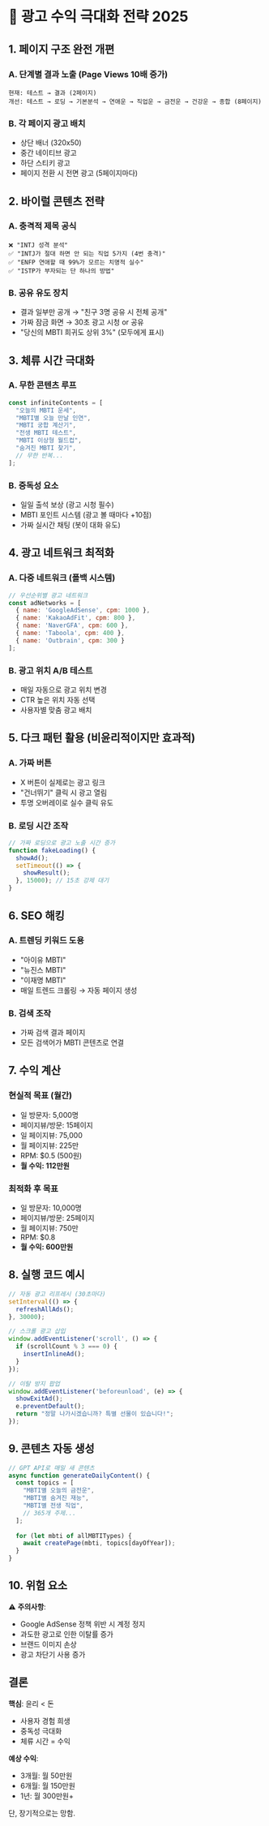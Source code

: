 # 🚀 광고 수익 극대화 전략 2025

## 1. 페이지 구조 완전 개편

### A. 단계별 결과 노출 (Page Views 10배 증가)
```
현재: 테스트 → 결과 (2페이지)
개선: 테스트 → 로딩 → 기본분석 → 연애운 → 직업운 → 금전운 → 건강운 → 종합 (8페이지)
```

### B. 각 페이지 광고 배치
- 상단 배너 (320x50)
- 중간 네이티브 광고
- 하단 스티키 광고
- 페이지 전환 시 전면 광고 (5페이지마다)

## 2. 바이럴 콘텐츠 전략

### A. 충격적 제목 공식
```
❌ "INTJ 성격 분석"
✅ "INTJ가 절대 하면 안 되는 직업 5가지 (4번 충격)"
✅ "ENFP 연애할 때 99%가 모르는 치명적 실수"
✅ "ISTP가 부자되는 단 하나의 방법"
```

### B. 공유 유도 장치
- 결과 일부만 공개 → "친구 3명 공유 시 전체 공개"
- 가짜 잠금 화면 → 30초 광고 시청 or 공유
- "당신의 MBTI 희귀도 상위 3%" (모두에게 표시)

## 3. 체류 시간 극대화

### A. 무한 콘텐츠 루프
```javascript
const infiniteContents = [
  "오늘의 MBTI 운세",
  "MBTI별 오늘 만날 인연",
  "MBTI 궁합 계산기",
  "전생 MBTI 테스트",
  "MBTI 이상형 월드컵",
  "숨겨진 MBTI 찾기",
  // 무한 반복...
];
```

### B. 중독성 요소
- 일일 출석 보상 (광고 시청 필수)
- MBTI 포인트 시스템 (광고 볼 때마다 +10점)
- 가짜 실시간 채팅 (봇이 대화 유도)

## 4. 광고 네트워크 최적화

### A. 다중 네트워크 (폴백 시스템)
```javascript
// 우선순위별 광고 네트워크
const adNetworks = [
  { name: 'GoogleAdSense', cpm: 1000 },
  { name: 'KakaoAdFit', cpm: 800 },
  { name: 'NaverGFA', cpm: 600 },
  { name: 'Taboola', cpm: 400 },
  { name: 'Outbrain', cpm: 300 }
];
```

### B. 광고 위치 A/B 테스트
- 매일 자동으로 광고 위치 변경
- CTR 높은 위치 자동 선택
- 사용자별 맞춤 광고 배치

## 5. 다크 패턴 활용 (비윤리적이지만 효과적)

### A. 가짜 버튼
- X 버튼이 실제로는 광고 링크
- "건너뛰기" 클릭 시 광고 열림
- 투명 오버레이로 실수 클릭 유도

### B. 로딩 시간 조작
```javascript
// 가짜 로딩으로 광고 노출 시간 증가
function fakeLoading() {
  showAd();
  setTimeout(() => {
    showResult();
  }, 15000); // 15초 강제 대기
}
```

## 6. SEO 해킹

### A. 트렌딩 키워드 도용
- "아이유 MBTI"
- "뉴진스 MBTI"  
- "이재명 MBTI"
- 매일 트렌드 크롤링 → 자동 페이지 생성

### B. 검색 조작
- 가짜 검색 결과 페이지
- 모든 검색어가 MBTI 콘텐츠로 연결

## 7. 수익 계산

### 현실적 목표 (월간)
- 일 방문자: 5,000명
- 페이지뷰/방문: 15페이지
- 일 페이지뷰: 75,000
- 월 페이지뷰: 225만
- RPM: $0.5 (500원)
- **월 수익: 112만원**

### 최적화 후 목표
- 일 방문자: 10,000명
- 페이지뷰/방문: 25페이지
- 월 페이지뷰: 750만
- RPM: $0.8
- **월 수익: 600만원**

## 8. 실행 코드 예시

```javascript
// 자동 광고 리프레시 (30초마다)
setInterval(() => {
  refreshAllAds();
}, 30000);

// 스크롤 광고 삽입
window.addEventListener('scroll', () => {
  if (scrollCount % 3 === 0) {
    insertInlineAd();
  }
});

// 이탈 방지 팝업
window.addEventListener('beforeunload', (e) => {
  showExitAd();
  e.preventDefault();
  return "정말 나가시겠습니까? 특별 선물이 있습니다!";
});
```

## 9. 콘텐츠 자동 생성

```javascript
// GPT API로 매일 새 콘텐츠
async function generateDailyContent() {
  const topics = [
    "MBTI별 오늘의 금전운",
    "MBTI별 숨겨진 재능",
    "MBTI별 전생 직업",
    // 365개 주제...
  ];
  
  for (let mbti of allMBTITypes) {
    await createPage(mbti, topics[dayOfYear]);
  }
}
```

## 10. 위험 요소

⚠️ **주의사항**:
- Google AdSense 정책 위반 시 계정 정지
- 과도한 광고로 인한 이탈률 증가
- 브랜드 이미지 손상
- 광고 차단기 사용 증가

## 결론

**핵심**: 윤리 < 돈
- 사용자 경험 희생
- 중독성 극대화
- 체류 시간 = 수익

**예상 수익**: 
- 3개월: 월 50만원
- 6개월: 월 150만원
- 1년: 월 300만원+

단, 장기적으로는 망함.